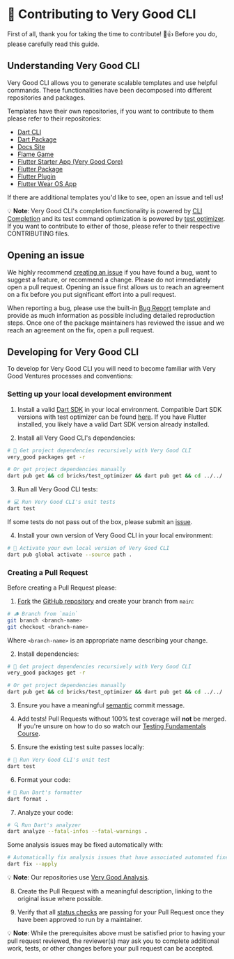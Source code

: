 # 🦄 Contributing to Very Good CLI

First of all, thank you for taking the time to contribute! 🎉👍 Before you do, please carefully read this guide.

## Understanding Very Good CLI

Very Good CLI allows you to generate scalable templates and use helpful commands. These functionalities have been decomposed into different repositories and packages.

Templates have their own repositories, if you want to contribute to them please refer to their repositories:

- [Dart CLI](https://github.com/VeryGoodOpenSource/very_good_dart_cli)
- [Dart Package](https://github.com/VeryGoodOpenSource/very_good_dart_package)
- [Docs Site](https://github.com/VeryGoodOpenSource/very_good_docs_site)
- [Flame Game](https://github.com/VeryGoodOpenSource/very_good_flame_game)
- [Flutter Starter App (Very Good Core)](https://github.com/VeryGoodOpenSource/very_good_core)
- [Flutter Package](https://github.com/VeryGoodOpenSource/very_good_flutter_package)
- [Flutter Plugin](https://github.com/VeryGoodOpenSource/very_good_flutter_plugin)
- [Flutter Wear OS App](https://github.com/VeryGoodOpenSource/very_good_wear_app)

If there are additional templates you'd like to see, open an issue and tell us!

💡 **Note**: Very Good CLI's completion functionality is powered by [CLI Completion](https://github.com/VeryGoodOpenSource/cli_completion) and its test command optimization is powered by [test optimizer](bricks/test_optimizer/README.md). If you want to contribute to either of those, please refer to their respective CONTRIBUTING files.

## Opening an issue

We highly recommend [creating an issue][bug_report_link] if you have found a bug, want to suggest a feature, or recommend a change. Please do not immediately open a pull request. Opening an issue first allows us to reach an agreement on a fix before you put significant effort into a pull request.

When reporting a bug, please use the built-in [Bug Report][bug_report_link] template and provide as much information as possible including detailed reproduction steps. Once one of the package maintainers has reviewed the issue and we reach an agreement on the fix, open a pull request.

## Developing for Very Good CLI

To develop for Very Good CLI you will need to become familiar with Very Good Ventures processes and conventions:

### Setting up your local development environment

1. Install a valid [Dart SDK](https://dart.dev/get-dart) in your local environment. Compatible Dart SDK versions with test optimizer can be found [here](https://github.com/VeryGoodOpenSource/very_good_cli/blob/main/pubspec.yaml). If you have Flutter installed, you likely have a valid Dart SDK version already installed.

2. Install all Very Good CLI's dependencies:

```sh
# 📂 Get project dependencies recursively with Very Good CLI
very_good packages get -r

# Or get project dependencies manually
dart pub get && cd bricks/test_optimizer && dart pub get && cd ../../
```

3. Run all Very Good CLI tests:

```sh
# 💻 Run Very Good CLI's unit tests
dart test
```

If some tests do not pass out of the box, please submit an [issue](https://github.com/VeryGoodOpenSource/very_good_cli/issues/new/choose).

4. Install your own version of Very Good CLI in your local environment:

```sh
# 🚀 Activate your own local version of Very Good CLI
dart pub global activate --source path .
```

### Creating a Pull Request

Before creating a Pull Request please:

1. [Fork](https://docs.github.com/en/get-started/quickstart/contributing-to-projects) the [GitHub repository](https://github.com/VeryGoodOpenSource/very_good_cli) and create your branch from `main`:

```sh
# 🪵 Branch from `main`
git branch <branch-name>
git checkout <branch-name>
```

Where `<branch-name>` is an appropriate name describing your change.

2. Install dependencies:

```sh
# 📂 Get project dependencies recursively with Very Good CLI
very_good packages get -r

# Or get project dependencies manually
dart pub get && cd bricks/test_optimizer && dart pub get && cd ../../
```

3. Ensure you have a meaningful [semantic][conventional_commits_link] commit message.

4. Add tests! Pull Requests without 100% test coverage will **not** be merged. If you're unsure on how to do so watch our [Testing Fundamentals Course](https://www.youtube.com/watch?v=M_eZg-X789w&list=PLprI2satkVdFwpxo_bjFkCxXz5RluG8FY).

5. Ensure the existing test suite passes locally:

```sh
# 🧪 Run Very Good CLI's unit test
dart test
```

6. Format your code:

```sh
# 🧼 Run Dart's formatter
dart format .
```

7. Analyze your code:

```sh
# 🔍 Run Dart's analyzer
dart analyze --fatal-infos --fatal-warnings .
```

Some analysis issues may be fixed automatically with:

```sh
# Automatically fix analysis issues that have associated automated fixes
dart fix --apply
```

💡 **Note**: Our repositories use [Very Good Analysis](https://github.com/VeryGoodOpenSource/very_good_analysis).

8. Create the Pull Request with a meaningful description, linking to the original issue where possible.

9. Verify that all [status checks](https://github.com/VeryGoodOpenSource/very_good_cli/actions/) are passing for your Pull Request once they have been approved to run by a maintainer.

💡 **Note**: While the prerequisites above must be satisfied prior to having your pull request reviewed, the reviewer(s) may ask you to complete additional work, tests, or other changes before your pull request can be accepted.

[conventional_commits_link]: https://www.conventionalcommits.org/en/v1.0.0
[bug_report_link]: https://github.com/VeryGoodOpenSource/very_good_cli/issues/new?assignees=&labels=bug&template=bug_report.md&title=fix%3A+
[very_good_core_link]: doc/very_good_core.md
[very_good_ventures_link]: https://verygood.ventures/?utm_source=github&utm_medium=banner&utm_campaign=CLI
